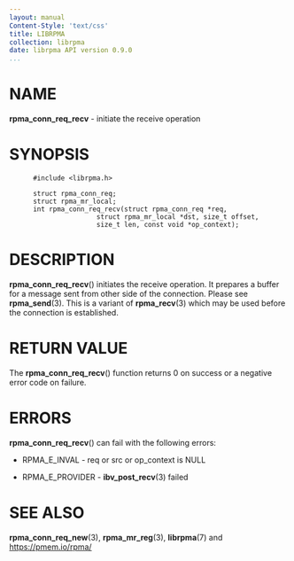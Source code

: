 ```yaml
---
layout: manual
Content-Style: 'text/css'
title: LIBRPMA
collection: librpma
date: librpma API version 0.9.0
...
```


[comment]: <> (SPDX-License-Identifier: BSD-3-Clause)
[comment]: <> (Copyright 2020, Intel Corporation)

NAME
====

**rpma\_conn\_req\_recv** - initiate the receive operation

SYNOPSIS
========

          #include <librpma.h>

          struct rpma_conn_req;
          struct rpma_mr_local;
          int rpma_conn_req_recv(struct rpma_conn_req *req,
                          struct rpma_mr_local *dst, size_t offset,
                          size_t len, const void *op_context);

DESCRIPTION
===========

**rpma\_conn\_req\_recv**() initiates the receive operation. It prepares
a buffer for a message sent from other side of the connection. Please
see **rpma\_send**(3). This is a variant of **rpma\_recv**(3) which may
be used before the connection is established.

RETURN VALUE
============

The **rpma\_conn\_req\_recv**() function returns 0 on success or a
negative error code on failure.

ERRORS
======

**rpma\_conn\_req\_recv**() can fail with the following errors:

-   RPMA\_E\_INVAL - req or src or op\_context is NULL

-   RPMA\_E\_PROVIDER - **ibv\_post\_recv**(3) failed

SEE ALSO
========

**rpma\_conn\_req\_new**(3), **rpma\_mr\_reg**(3), **librpma**(7) and
https://pmem.io/rpma/
